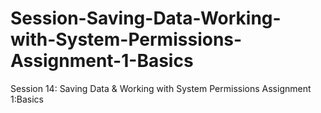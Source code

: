 # Session-Saving-Data-Working-with-System-Permissions-Assignment-1-Basics
Session 14: Saving Data &amp; Working with System Permissions  Assignment 1:Basics

